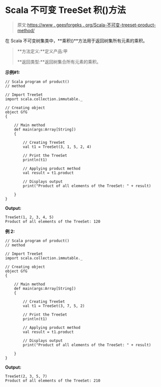 # Scala 不可变 TreeSet 积()方法

> 原文:[https://www . geesforgeks . org/Scala-不可变-treeset-product-method/](https://www.geeksforgeeks.org/scala-immutable-treeset-product-method/)

在 Scala 不可变树集类中，**乘积()**方法用于返回树集所有元素的乘积。

> **方法定义:**定义产品:甲
> 
> **返回类型:**返回树集合所有元素的乘积。

**示例#1:**

```
// Scala program of product() 
// method 

// Import TreeSet
import scala.collection.immutable._

// Creating object 
object GfG 
{ 

    // Main method 
    def main(args:Array[String]) 
    { 

        // Creating TreeSet
        val t1 = TreeSet(3, 1, 5, 2, 4)  

        // Print the TreeSet 
        println(t1) 

        // Applying product method  
        val result = t1.product

        // Displays output  
        print("Product of all elements of the TreeSet: " + result) 

    } 
} 
```

**Output:**

```
TreeSet(1, 2, 3, 4, 5)
Product of all elements of the TreeSet: 120

```

**例 2:**

```
// Scala program of product() 
// method 

// Import TreeSet
import scala.collection.immutable._

// Creating object 
object GfG 
{ 

    // Main method 
    def main(args:Array[String]) 
    { 

        // Creating TreeSet
        val t1 = TreeSet(3, 7, 5, 2)  

        // Print the TreeSet 
        println(t1) 

        // Applying product method  
        val result = t1.product

        // Displays output  
        print("Product of all elements of the TreeSet: " + result) 

    } 
} 
```

**Output:**

```
TreeSet(2, 3, 5, 7)
Product of all elements of the TreeSet: 210

```